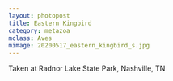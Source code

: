 ```yaml
---
layout: photopost
title: Eastern Kingbird
category: metazoa
mclass: Aves
mimage: 20200517_eastern_kingbird_s.jpg
---
```


Taken at Radnor Lake State Park, Nashville, TN

